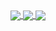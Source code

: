 <a href="https://github.com/gorgdel">
  <img align="center" src="https://github-readme-stats.vercel.app/api?username=gorgdel&show_icons=true&theme=tokyonight" />
</a>
<a href="https://github.com/gorgdel">
  <img align="center" src="https://github-readme-stats.vercel.app/api/top-langs/?username=gorgdel&layout=compact&show_icons=true&theme=tokyonight" />
</a>
<a href="https://github.com/gorgdel">
  <img align="center" src="https://github-readme-stats.vercel.app/api/wakatime?username=gorgdel&show_icons=true&theme=tokyonight" />
</a>
